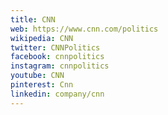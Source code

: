 ```yaml
---
title: CNN
web: https://www.cnn.com/politics
wikipedia: CNN
twitter: CNNPolitics
facebook: cnnpolitics
instagram: cnnpolitics
youtube: CNN
pinterest: Cnn
linkedin: company/cnn
---
```

